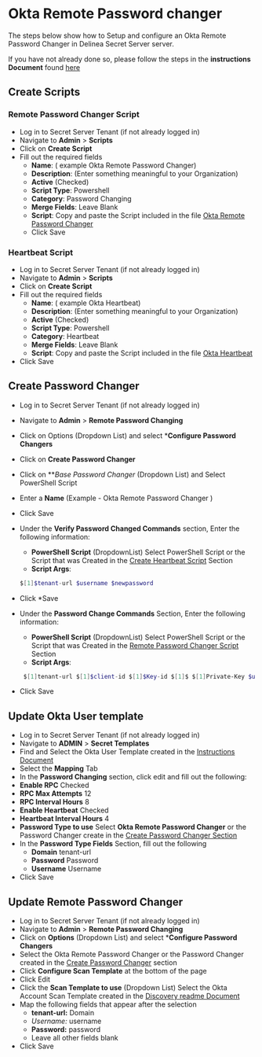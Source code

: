 # Okta Remote Password changer

The steps below show how to Setup and configure an Okta Remote Password Changer in Delinea Secret Server server. 

If you have not already done so, please follow the steps in the **instructions Document** found [here](../instructions.md)

## Create Scripts

### Remote Password Changer Script

- Log in to Secret Server Tenant (if not already logged in)
- Navigate to **Admin** > **Scripts**
- Click on **Create Script**
- Fill out the required fields 
    - **Name**: ( example Okta Remote Password Changer)
    - **Description**: (Enter something meaningful to your Organization)
    - **Active** (Checked)
    - **Script Type**: Powershell
    - **Category**: Password Changing
    - **Merge Fields**: Leave Blank
    - **Script**: Copy and paste the Script included in the file [Okta Remote Password Changer](./Okta%20Remote%20Password%20Changer.ps1)
  - Click Save
  
### Heartbeat Script

- Log in to Secret Server Tenant (if not already logged in)
- Navigate to **Admin** > **Scripts**
- Click on **Create Script**
- Fill out the required fields 
  - **Name**: ( example Okta Heartbeat)
  - **Description**: (Enter something meaningful to your Organization)
  - **Active** (Checked)
  - **Script Type**: Powershell
  - **Category**: Heartbeat
  - **Merge Fields**: Leave Blank
  - **Script**: Copy and paste the Script included in the file [Okta Heartbeat](./Okta%20Heartbeat.ps1)
- Click Save

## Create Password Changer

- Log in to Secret Server Tenant (if not already logged in)
- Navigate to **Admin** > **Remote Password Changing**
- Click on Options (Dropdown List) and select ***Configure Password Changers**
- Click on **Create Password Changer**
- Click on ***Base Password Changer* (Dropdown List) and Select PowerShell Script
- Enter a **Name** (Example - Okta Remote Password Changer )
- Click Save

- Under the **Verify Password Changed Commands** section, Enter the following information:
  - **PowerShell Script**  (DropdownList) Select PowerShell Script or the Script that was Created in the [Create Heartbeat Script](#heartbeat-script)	Section  
  - **Script Args**: 
  ```PowerShell
  $[1]$tenant-url $username $newpassword 
  ```
- Click	*Save

- Under the **Password Change Commands** Section, Enter the following information:
  - **PowerShell Script**  (DropdownList) Select PowerShell Script or the Script that was Created in the [Remote Password Changer Script](#remote-password-changer-script)	Section  
  - **Script Args**:
  ```PowerShell
   $[1]tenant-url $[1]$client-id $[1]$Key-id $[1]$ $[1]Private-Key $username $newpassword 
  ```
- Click	Save


## Update Okta User template

- Log in to Secret Server Tenant (if not already logged in)
- Navigate to **ADMIN** > **Secret Templates**
- Find and Select the Okta User Template created in the [Instructions Document](../instructions.md#okta-user-account-template)
 - Select the **Mapping** Tab 
 - In the **Password Changing** section, click edit and fill out the following:
  - **Enable RPC** Checked
  - **RPC Max Attempts** 12
  - **RPC Interval Hours** 8
  - **Enable Heartbeat** Checked
  - **Heartbeat Interval Hours** 4
  - **Password Type to use** Select **Okta Remote Password Changer** or the Password Changer create in the [Create Password Changer Section](#create-password-changer)
- In the **Password Type Fields** Section, fill out the following
  - **Domain** tenant-url
  - **Password** Password
  - **Username** Username
- Click Save

## Update Remote Password Changer

- Log in to Secret Server Tenant (if not already logged in)
- Navigate to **Admin** > **Remote Password Changing**
- Click on **Options** (Dropdown List) and select ***Configure Password Changers**
- Select the Okta Remote Password Changer or the Password Changer created in the [Create Password Changer](#create-password-changer) section
- Click **Configure Scan Template** at the bottom of the page
- Click Edit
- Click the **Scan Template to use** (Dropdown List) Select the Okta Account Scan Template created in the [Discovery readme Document](../Discovery/readme.md)
- Map the following fields that appear after the selection
  - **tenant-url:** Domain
  - **Username*:* username
  - **Password:** password
  - Leave all other fields blank
- Click Save






